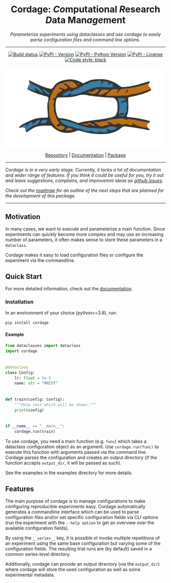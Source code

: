<div align="center">

# Cordage: *Co*mputational *R*esearch *D*ata Man*age*ment
   
*Parameterize experiments using dataclasses and use cordage to easily parse configuration files and command line
options.*

---

[![Build status](https://img.shields.io/github/actions/workflow/status/plonerma/cordage/tests.yml?logo=github&label=Tests)](https://github.com/plonerma/cordage/actions)
[![PyPI - Version](https://img.shields.io/pypi/v/cordage.svg?logo=pypi&label=Version&logoColor=gold)](https://pypi.org/project/cordage/)
[![PyPI - Python Version](https://img.shields.io/pypi/pyversions/cordage.svg?logo=python&label=Python&logoColor=gold)](https://pypi.org/project/cordage/)
[![PyPI - License](https://img.shields.io/pypi/l/cordage?logo=pypi&logoColor=gold)](https://github.com/plonerma/cordage/blob/main/LICENSE)
[![Code style: black](https://img.shields.io/badge/Code%20style-black-000000.svg)](https://github.com/psf/black)

    
![Cordage Icon](https://raw.githubusercontent.com/plonerma/cordage/main/docs/assets/icon.svg)

[Repository](https://github.com/plonerma/cordage) | [Documentation](https://plonerma.github.io/cordage/) | [Package](https://pypi.org/project/cordage/)

</div>

---

*Cordage is in a very early stage. Currently, it lacks a lot of documentation and wider range
of features. If you think it could be useful for you, try it out and leave suggestions, complains, and improvemnt ideas
as [github issues](https://github.com/plonerma/cordage/issues).*

*Check out the [roadmap](https://github.com/plonerma/cordage/wiki/Roadmap) for an outline of the next steps that are planned for the development of this package.*

---


## Motivation

In many cases, we want to execute and parameterize a main function.
Since experiments can quickly become more complex and may use an increasing number of parameters,
it often makes sense to store these parameters in a `dataclass`.

Cordage makes it easy to load configuration files or configure the experiment via the commandline.


## Quick Start

For more detailed information, check out the [documentation](https://plonerma.github.io/cordage/).

### Installation

In an environment of your choice (python>=3.8), run:

```bash
pip install cordage
```

#### Example

```python
from dataclasses import dataclass
import cordage


@dataclass
class Config:
    lr: float = 5e-5
    name: str = "MNIST"


def train(config: Config):
    """Help text which will be shown."""
    print(config)


if __name__ == "__main__":
    cordage.run(train)
```


To use cordage, you need a main function (e.g. `func`) which takes a dataclass configuration object as an argument.
Use `cordage.run(func)` to execute this function with arguments passed via the command line. Cordage parses the
configuration and creates an output directory (if the function accepts `output_dir`, it will be passed as such).

See the examples in the examples directory for more details.


## Features

The main purpose of cordage is to manage configurations to make configuring reproducible experiments easy.
Cordage automatically generates a commandline interface which can be used to parse configuration files and/or
set specific configuration fields via CLI options (run the experiment with the `--help option` to get an overview
over the available configuration fields).

By using the `__series__` key, it is possible ot invoke multiple repetitions of an experiment using the same
base configuration but varying some of the configuration fields. The resulting trial runs are (by default) 
saved in a common series-level directory.

Additionally, cordage can provide an output directory (via the `output_dir`) where cordage will store the used configuration
as well as some experimental metadata.
